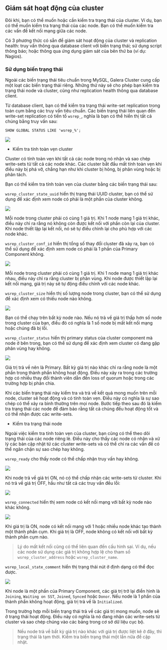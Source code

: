 ## Giám sát hoạt động của cluster

Đôi khi, bạn có thể muốn hoặc cần kiểm tra trạng thái của cluster. Ví dụ, bạn có thể muốn kiểm tra trạng thái của các node. Bạn có thể muốn kiểm tra các vấn đề kết nối mạng giữa các node.

Có 3 phương thức có sẵn để giám sát hoạt động của cluster và replication health: truy vấn thông qua database client với biến trạng thái; sử dụng script thông báo; hoặc thông qua ứng dụng giám sát của bên thứ ba (ví dụ: Nagios).

### Sử dụng biến trạng thái

Ngoài các biến trạng thái tiêu chuẩn trong MySQL, Galera Cluster cung cấp một loạt các biến trạng thái riêng. Những thứ này sẽ cho phép bạn kiểm tra trạng thái node và cluster, cũng như replication health thông qua database client.

Từ database client, bạn có thể kiểm tra trạng thái write-set replication trong toàn cụm bằng các truy vấn tiêu chuẩn. Các biến trạng thái liên quan đến write-set replication có tiền tố `wsrep_`, nghĩa là bạn có thể hiển thị tất cả chúng bằng truy vấn sau:

`SHOW GLOBAL STATUS LIKE 'wsrep_%';`

<img src="img/35.png">

- Kiểm tra tính toàn vẹn cluster

Cluster có tính toàn vẹn khi tất cả các node trong nó nhận và sao chép write-sets từ tất cả các node khác. Các cluster bắt đầu mất tính toàn vẹn khi điều này bị phá vỡ, chẳng hạn như khi cluster bị hỏng, bị phân vùng hoặc bị phân tách.

Bạn có thể kiểm tra tính toàn vẹn của cluster bằng các biến trạng thái sau:

`wsrep_cluster_state_uuid` hiển thị trạng thái UUID cluster, bạn có thể sử dụng để xác định xem node có phải là một phần của cluster không.

<img src="img/36.png">

Mỗi node trong cluster phải có cùng 1 giá trị. Khi 1 node mang 1 giá trị khác, điều này chỉ ra rằng nó không còn được kết nối với phần còn lại của cluster. Khi node thiết lập lại kết nối, nó sẽ tự điều chỉnh lại cho phù hợp với các node khác.

`wsrep_cluster_conf_id` hiển thị tổng số thay đổi cluster đã xảy ra, bạn có thể sử dụng để xác định xem node có phải là 1 phần của Primary Component không.

<img src="img/37.png">

Mỗi node trong cluster phải có cùng 1 giá trị. Khi 1 node mang 1 giá trị khác nhau, điều này chỉ ra rằng cluster bị phân vùng. Khi node được thiết lập lại kết nối mạng, giá trị này sẽ tự động điều chỉnh với các node khác.

`wsrep_cluster_size` hiển thị số lượng node trong cluster, bạn có thể sử dụng để xác định xem có thiếu node nào không.

<img src="img/38.png">

Bạn có thể chạy trên bất kỳ node nào. Nếu nó trả về giá trị thấp hơn số node trong cluster của bạn, điều đó có nghĩa là 1 số node bị mất kết nối mạng hoặc chúng đã bị lỗi.

`wsrep_cluster_status` hiển thị primary status của cluster component mà node ở bên trong, bạn có thể sử dụng để xác định xem cluster có đang gặp phân vùng hay không.

<img src="img/39.png">

Giá trị trả về nên là Primary. Bất kỳ giá trị nào khác chỉ ra rằng node là một phần trong thành phần không hoạt động. Điều này xảy ra trong các trường hợp có nhiều thay đổi thành viên dẫn đến loss of quorum hoặc trong các trường hợp bị phân chia.

Khi các biến trạng thái này kiểm tra và trả về kết quả mong muốn trên mỗi node, cluster sẽ hoạt động và có tính toàn vẹn. Điều này có nghĩa là sự sao chép có thể xảy ra bình thường trên mọi node. Bước tiếp theo sau đó là kiểm tra trạng thái các node để đảm bảo rằng tất cả chúng đều hoạt động tốt và có thể nhận được các write-sets.

- Kiểm tra trạng thái node

Ngoài việc kiểm tra tính toàn vẹn của cluster, bạn cũng có thể theo dõi trạng thái của các node riêng lẻ. Điều này cho thấy các node có nhận và xử lý các bản cập nhật từ các cluster write-sets và có thể chỉ ra các vấn đề có thể ngăn chặn sự sao chép hay không.

`wsrep_ready` cho thấy node có thể chấp nhận truy vấn hay không.

<img src="img/40.png">

Khi node trả về giá trị ON, nó có thể chấp nhận các write-sets từ cluster. Khi nó trả về giá trị OFF, hầu như tất cả các truy vấn đều lỗi:

<img src="img/41.png">

`wsrep_connected` hiển thị xem node có kết nối mạng với bất kỳ node nào khác không.

<img src="img/42.png">

Khi giá trị là ON, node có kết nối mạng với 1 hoặc nhiều node khác tạo thành một thành phần cụm. Khi giá trị là OFF, node không có kết nối với bất kỳ thành phần cụm nào.

> Lý do mất kết nối cũng có thể liên quan đến cấu hình sai. Ví dụ, nếu các node sử dụng các giá trị không hợp lệ cho tham số `wsrep_cluster_address` hoặc `wsrep_cluster_name`.

`wsrep_local_state_comment` hiển thị trạng thái nút ở định dạng có thể đọc được.

<img src="img/43.png">

Khi node là một phần của Primary Component, các giá trị trở lại điển hình là `Joining`, `Waiting on SST`, `Joined`, `Synced` hoặc `Donor`. Nếu node là 1 phần của thành phần không hoạt động, giá trị trả về là `Initialized`.

Trong trường hợp mỗi biến trạng thái trả về các giá trị mong muốn, node sẽ ở trạng thái hoạt động. Điều này có nghĩa là nó đang nhận các write-sets từ cluster và sao chép chúng vào các bảng trong cơ sở dữ liệu cục bộ.

> Nếu node trả về bất kỳ giá trị nào khác với giá trị được liệt kê ở đây, thì trạng thái là tạm thời. Kiểm tra biến trạng thái một lần nữa để cập nhật.